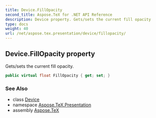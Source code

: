 ```yaml
---
title: Device.FillOpacity
second_title: Aspose.TeX for .NET API Reference
description: Device property. Gets/sets the current fill opacity
type: docs
weight: 40
url: /net/aspose.tex.presentation/device/fillopacity/
---
```

## Device.FillOpacity property

Gets/sets the current fill opacity.

```csharp
public virtual float FillOpacity { get; set; }
```

### See Also

* class [Device](../)
* namespace [Aspose.TeX.Presentation](../../device/)
* assembly [Aspose.TeX](../../../)


